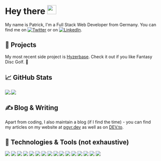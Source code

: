 # Hey there <img src="https://raw.githubusercontent.com/MartinHeinz/MartinHeinz/master/wave.gif" width="30px" height="30px">

My name is Patrick, I'm a Full Stack Web Developer from Germany. You can find me on [![Twitter][1.2]][1] or on [![LinkedIn][3.2]][3].

## &#128084; Projects

My most recent side project is [Hyzerbase](https://hyzerbase.com). Check it out if you like Fantasy Disc Golf. 🥏

## &#x1f4c8; GitHub Stats

<a href="https://github-readme-stats.vercel.app/api?username=pgvr&count_private=true&show_icons=true">
  <img align="center" src="https://github-readme-stats.vercel.app/api?username=pgvr&count_private=true&show_icons=true" />
</a>
<a href="https://github-readme-stats.vercel.app/api/top-langs/?username=pgvr">
  <img align="center" src="https://github-readme-stats.vercel.app/api/top-langs/?username=pgvr&langs_count=3" />
</a>

## &#x270d; Blog & Writing

Apart from coding, I also maintain a blog (if I find the time) - you can find my articles on my website at [pgvr.dev](https://pgvr.dev/) as well as on [DEV.to](https://dev.to/pgvr).

## 🔧 Technologies & Tools (not exhaustive)
![](https://img.shields.io/badge/OS-Mac-informational?style=flat&logo=macos&logoColor=white&color=2bbc8a)
![](https://img.shields.io/badge/Editor-VS_Code-informational?style=flat&logo=visualstudiocode&logoColor=white&color=2bbc8a)
![](https://img.shields.io/badge/Code-Python-informational?style=flat&logo=python&logoColor=white&color=2bbc8a)
![](https://img.shields.io/badge/Code-Typescript-informational?style=flat&logo=typescript&logoColor=white&color=2bbc8a)
![](https://img.shields.io/badge/Code-Vue-informational?style=flat&logo=vue.js&logoColor=white&color=2bbc8a)
![](https://img.shields.io/badge/Code-React-informational?style=flat&logo=react&logoColor=white&color=2bbc8a)
![](https://img.shields.io/badge/Code-Next.js-informational?style=flat&logo=next.js&logoColor=white&color=2bbc8a)
![](https://img.shields.io/badge/Code-GraphQL-informational?style=flat&logo=graphql&logoColor=white&color=2bbc8a)
![](https://img.shields.io/badge/UI-Tailwind-informational?style=flat&logo=tailwindcss&logoColor=white&color=2bbc8a)
![](https://img.shields.io/badge/UI-Chakra-informational?style=flat&logo=chakraui&logoColor=white&color=2bbc8a)
![](https://img.shields.io/badge/Shell-Bash-informational?style=flat&logo=gnu-bash&logoColor=white&color=2bbc8a)
![](https://img.shields.io/badge/Tools-PostgreSQL-informational?style=flat&logo=postgresql&logoColor=white&color=2bbc8a)
![](https://img.shields.io/badge/Tools-Docker-informational?style=flat&logo=docker&logoColor=white&color=2bbc8a)
![](https://img.shields.io/badge/Tools-Kubernetes-informational?style=flat&logo=kubernetes&logoColor=white&color=2bbc8a)
![](https://img.shields.io/badge/Cloud-Digital_Ocean-informational?style=flat&logo=digitalocean&logoColor=white&color=2bbc8a)
![](https://img.shields.io/badge/Cloud-Azure-informational?style=flat&logo=azuredevops&logoColor=white&color=2bbc8a)

<!-- links to social media icons -->

<!-- icons with padding -->

[1.1]: http://i.imgur.com/tXSoThF.png (twitter icon with padding)
[2.1]: http://i.imgur.com/0o48UoR.png (github icon with padding)

<!-- icons without padding -->

[1.2]: http://i.imgur.com/wWzX9uB.png (twitter icon without padding)
[2.2]: http://i.imgur.com/9I6NRUm.png (github icon without padding)
[3.2]: https://raw.githubusercontent.com/MartinHeinz/MartinHeinz/master/linkedin-3-16.png (LinkedIn icon without padding)


<!-- links to your social media accounts -->

[1]: https://twitter.com/patrick_gvr
[2]: https://github.com/pgvr
[3]: https://www.linkedin.com/in/pgvr/
